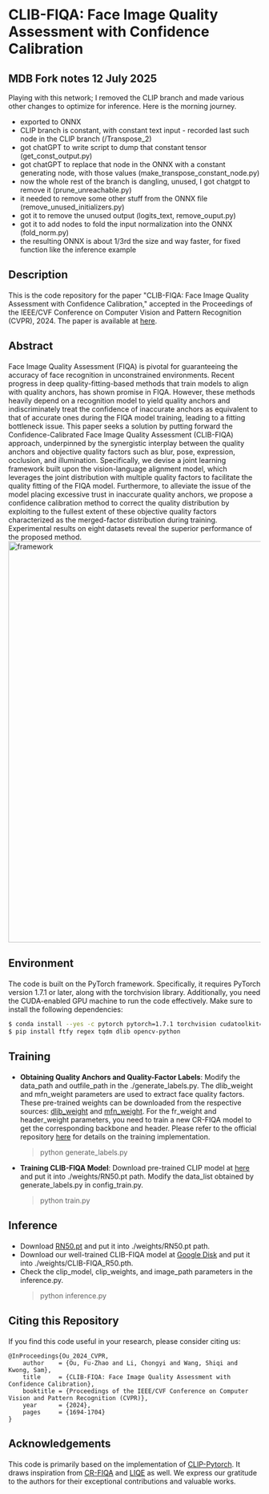 # CLIB-FIQA: Face Image Quality Assessment with Confidence Calibration

## MDB Fork notes 12 July 2025

Playing with this network; I removed the CLIP branch and made various other changes to optimize for inference. Here is the morning journey.
- exported to ONNX
- CLIP branch is constant, with constant text input - recorded last such node in the CLIP branch (/Transpose_2)
- got chatGPT to write script to dump that constant tensor (get_const_output.py)
- got chatGPT to replace that node in the ONNX with a constant generating node, with those values (make_transpose_constant_node.py)
- now the whole rest of the branch is dangling, unused, I got chatgpt to remove it (prune_unreachable.py)
- it needed to remove some other stuff from the ONNX file (remove_unused_initializers.py)
- got it to remove the unused output (logits_text, remove_ouput.py)
- got it to add nodes to fold the input normalization into the ONNX (fold_norm.py)
- the resulting ONNX is about 1/3rd the size and way faster, for fixed function like the inference example

## Description
####
This is the code repository for the paper "CLIB-FIQA: Face Image Quality Assessment with Confidence Calibration," accepted in the Proceedings of the IEEE/CVF Conference on Computer Vision and Pattern Recognition (CVPR), 2024. The paper is available at [here](https://openaccess.thecvf.com/content/CVPR2024/papers/Ou_CLIB-FIQA_Face_Image_Quality_Assessment_with_Confidence_Calibration_CVPR_2024_paper.pdf).

## Abstract
####
Face Image Quality Assessment (FIQA) is pivotal for guaranteeing the accuracy of face recognition in unconstrained environments. Recent progress in deep quality-fitting-based methods that train models to align with quality anchors, has shown promise in FIQA. However, these methods heavily depend on a recognition model to yield quality anchors and indiscriminately treat the confidence of inaccurate anchors as equivalent to that of accurate ones during the FIQA model training, leading to a fitting bottleneck issue. This paper seeks a solution by putting forward the Confidence-Calibrated Face Image Quality Assessment (CLIB-FIQA) approach, underpinned by the synergistic interplay between the quality anchors and objective quality factors such as blur, pose, expression, occlusion, and illumination. Specifically, we devise a joint learning framework built upon the vision-language alignment model, which leverages the joint distribution with multiple quality factors to facilitate the quality fitting of the FIQA model. Furthermore, to alleviate the issue of the model placing excessive trust in inaccurate quality anchors, we propose a confidence calibration method to correct the quality distribution by exploiting to the fullest extent of these objective quality factors characterized as the merged-factor distribution during training. Experimental results on eight datasets reveal the superior performance of the proposed method. 
<img src="docs/Framework.png" title="framework" width="800" />

## Environment
####
The code is built on the PyTorch framework. Specifically, it requires PyTorch version 1.7.1 or later, along with the torchvision library. Additionally, you need the CUDA-enabled GPU machine to run the code effectively. Make sure to install the following dependencies:

```bash
$ conda install --yes -c pytorch pytorch=1.7.1 torchvision cudatoolkit=11.0
$ pip install ftfy regex tqdm dlib opencv-python
```

## Training
####
- **Obtaining Quality Anchors and Quality-Factor Labels**: Modify the data_path and outfile_path in the ./generate_labels.py. The dlib_weight and mfn_weight parameters are used to extract face quality factors. These pre-trained weights can be downloaded from the respective sources: [dlib_weight](https://github.com/tzutalin/dlib-android/blob/master/data/shape_predictor_68_face_landmarks.dat) and [mfn_weight](https://drive.google.com/drive/folders/18Su86Hw2pO5LBDD2eqzHJT82qTlV2gI7?usp=drive_link). For the fr_weight and header_weight parameters, you need to train a new CR-FIQA model to get the corresponding backbone and header. Please refer to the official repository [here](https://github.com/fdbtrs/CR-FIQA/tree/main) for details on the training implementation.
  > python generate_labels.py

- **Training CLIB-FIQA Model**: Download pre-trained CLIP model at [here](https://openaipublic.azureedge.net/clip/models/afeb0e10f9e5a86da6080e35cf09123aca3b358a0c3e3b6c78a7b63bc04b6762/RN50.pt) and put it into ./weights/RN50.pt path. Modify the data_list obtained by generate_labels.py in config_train.py.
  > python train.py


## Inference
####
- Download [RN50.pt](https://openaipublic.azureedge.net/clip/models/afeb0e10f9e5a86da6080e35cf09123aca3b358a0c3e3b6c78a7b63bc04b6762/RN50.pt) and put it into ./weights/RN50.pt path.
- Download our well-trained CLIB-FIQA model at [Google Disk](https://drive.google.com/file/d/18-Bkno_CWDaT9EA-FbnJ1oDcg1RDkPTt/view?usp=sharing) and put it into ./weights/CLIB-FIQA_R50.pth.
- Check the clip_model, clip_weights, and image_path parameters in the inference.py.
  > python inference.py

## Citing this Repository
####
If you find this code useful in your research, please consider citing us:
```
@InProceedings{Ou_2024_CVPR,
    author    = {Ou, Fu-Zhao and Li, Chongyi and Wang, Shiqi and Kwong, Sam},
    title     = {CLIB-FIQA: Face Image Quality Assessment with Confidence Calibration},
    booktitle = {Proceedings of the IEEE/CVF Conference on Computer Vision and Pattern Recognition (CVPR)},
    year      = {2024},
    pages     = {1694-1704}
}
```

## Acknowledgements
####
This code is primarily based on the implementation of [CLIP-Pytorch](https://github.com/openai/CLIP). It draws inspiration from [CR-FIQA](https://github.com/fdbtrs/CR-FIQA/tree/main) and [LIQE](https://github.com/zwx8981/LIQE) as well. We express our gratitude to the authors for their exceptional contributions and valuable works.
